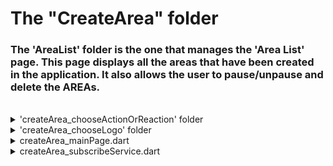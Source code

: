 # The "CreateArea" folder

### The 'AreaList' folder is the one that manages the 'Area List' page. This page displays all the areas that have been created in the application. It also allows the user to pause/unpause and delete the AREAs.

<br>

<details>
<summary>'createArea_chooseActionOrReaction' folder</summary>
<br>
The objective of this folder is to generate the pages coresponding to the choosen side (Action or Reaction) and load the corresponding services.
</details>

<details>
<summary>'createArea_chooseLogo' folder</summary>
<br>
When choosing to add an action or reaction, we a presented with a page with all the logos of the services we subcribed to. This folder contains the key elemnts to load these logos.
</details>

<details>
<summary>createArea_mainPage.dart</summary>
<br>
N/A
</details>

<details>
<summary>createArea_subscribeService.dart</summary>
<br>
N/A
</details>
